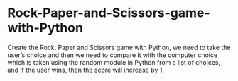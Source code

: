 # Rock-Paper-and-Scissors-game-with-Python
Create the Rock, Paper and Scissors game with Python, we need to take the user’s choice and  then we need to compare it with the computer choice which is taken using the random module  in Python from a list of choices, and if the user wins, then the score will increase by 1.
